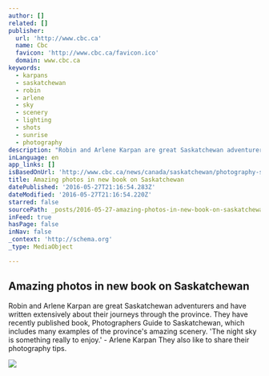 ```yaml
---
author: []
related: []
publisher:
  url: 'http://www.cbc.ca'
  name: Cbc
  favicon: 'http://www.cbc.ca/favicon.ico'
  domain: www.cbc.ca
keywords:
  - karpans
  - saskatchewan
  - robin
  - arlene
  - sky
  - scenery
  - lighting
  - shots
  - sunrise
  - photography
description: "Robin and Arlene Karpan are great Saskatchewan adventurers and have written extensively about their journeys through the province. They have recently published book, Photographers Guide to Saskatchewan, which includes many examples of the province's amazing scenery. 'The night sky is something really to enjoy.' - Arlene Karpan They also like to share their photography tips."
inLanguage: en
app_links: []
isBasedOnUrl: 'http://www.cbc.ca/news/canada/saskatchewan/photography-saskatchewan-scenery-1.3602043'
title: Amazing photos in new book on Saskatchewan
datePublished: '2016-05-27T21:16:54.283Z'
dateModified: '2016-05-27T21:16:54.220Z'
starred: false
sourcePath: _posts/2016-05-27-amazing-photos-in-new-book-on-saskatchewan.md
inFeed: true
hasPage: false
inNav: false
_context: 'http://schema.org'
_type: MediaObject

---
```

<article style=""><h1>Amazing photos in new book on Saskatchewan</h1><p>Robin and Arlene Karpan are great Saskatchewan adventurers and have written extensively about their journeys through the province. They have recently published book, Photographers Guide to Saskatchewan, which includes many examples of the province's amazing scenery. 'The night sky is something really to enjoy.' - Arlene Karpan They also like to share their photography tips.</p><img src="http://i.cbc.ca/1.3602309.1464301000!/fileImage/httpImage/image.JPG_gen/derivatives/16x9_1180/made-lake.JPG" /></article>